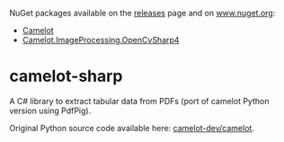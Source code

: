 NuGet packages available on the [releases](https://github.com/BobLd/camelot-sharp/releases) page and on www.nuget.org:
- [Camelot](https://www.nuget.org/packages/Camelot)
- [Camelot.ImageProcessing.OpenCvSharp4](https://www.nuget.org/packages/Camelot.ImageProcessing.OpenCvSharp4)

# camelot-sharp
A C# library to extract tabular data from PDFs (port of camelot Python version using PdfPig).

Original Python source code available here: [camelot-dev/camelot](https://github.com/camelot-dev/camelot).

